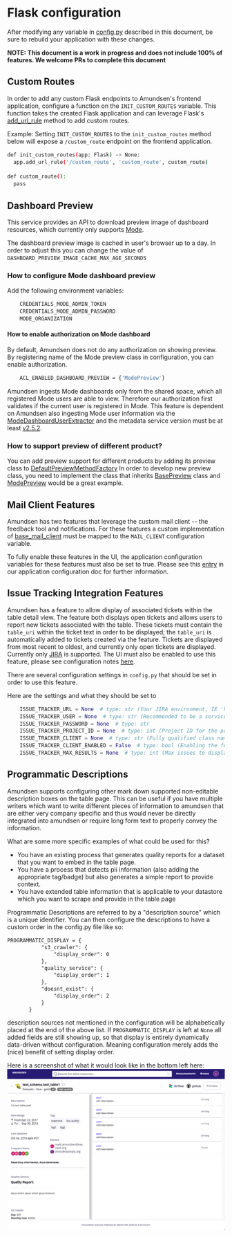 # Flask configuration

After modifying any variable in [config.py](https://github.com/lyft/amundsenfrontendlibrary/blob/master/amundsen_application/config.py) described in this document, be sure to rebuild your application with these changes.

**NOTE: This document is a work in progress and does not include 100% of features. We welcome PRs to complete this document**

## Custom Routes
In order to add any custom Flask endpoints to Amundsen's frontend application, configure a function on the `INIT_CUSTOM_ROUTES` variable. This function takes the created Flask application and can leverage Flask's [add_url_rule](https://flask.palletsprojects.com/en/1.1.x/api/#flask.Flask.add_url_rule) method to add custom routes.

Example: Setting `INIT_CUSTOM_ROUTES` to the `init_custom_routes` method below will expose a `/custom_route` endpoint on the frontend application.
```bash
def init_custom_routes(app: Flask) -> None:
  app.add_url_rule('/custom_route', 'custom_route', custom_route)

def custom_route():
  pass
```
## Dashboard Preview
This service provides an API to download preview image of dashboard resources, which currently only supports [Mode](https://app.mode.com/).

The dashboard preview image is cached in user's browser up to a day. In order to adjust this you can change the value of `DASHBOARD_PREVIEW_IMAGE_CACHE_MAX_AGE_SECONDS`

### How to configure Mode dashboard preview
Add the following environment variables:
```bash
    CREDENTIALS_MODE_ADMIN_TOKEN
    CREDENTIALS_MODE_ADMIN_PASSWORD
    MODE_ORGANIZATION
```

#### How to enable authorization on Mode dashboard
By default, Amundsen does not do any authorization on showing preview. By registering name of the Mode preview class in configuration, you can enable authorization.
```bash
    ACL_ENABLED_DASHBOARD_PREVIEW = {'ModePreview'}
```
Amundsen ingests Mode dashboards only from the shared space, which all registered Mode users are able to view. Therefore our authorization first validates if the current user is registered in Mode. This feature is dependent on Amundsen also ingesting Mode user information via the [ModeDashboardUserExtractor](https://github.com/lyft/amundsendatabuilder/blob/master/README.md#modedashboarduserextractor) and the metadata service version must be at least [v2.5.2](https://github.com/lyft/amundsenmetadatalibrary/releases/tag/v2.5.2).

### How to support preview of different product?
You can add preview support for different products by adding its preview class to [DefaultPreviewMethodFactory](https://github.com/lyft/amundsenfrontendlibrary/blob/master/amundsen_application/api/preview/dashboard/dashboard_preview/preview_factory_method.py#L27)
In order to develop new preview class, you need to implement the class that inherits [BasePreview](https://github.com/lyft/amundsenfrontendlibrary/blob/master/amundsen_application/base/base_preview.py#L4) class and [ModePreview](https://github.com/lyft/amundsenfrontendlibrary/blob/master/amundsen_application/api/preview/dashboard/dashboard_preview/mode_preview.py#L28) would be a great example.

## Mail Client Features
Amundsen has two features that leverage the custom mail client -- the feedback tool and notifications. For these features a custom implementation of [base_mail_client](https://github.com/lyft/amundsenfrontendlibrary/blob/master/amundsen_application/base/base_mail_client.py) must be mapped to the `MAIL_CLIENT` configuration variable.

To fully enable these features in the UI, the application configuration variables for these features must also be set to true. Please see this [entry](application_config.md#mail-client-features) in our application configuration doc for further information.

## Issue Tracking Integration Features
Amundsen has a feature to allow display of associated tickets within the table detail view. The feature both displays
open tickets and allows users to report new tickets associated with the table. These tickets must contain the
`table_uri` within the ticket text in order to be displayed; the `table_uri` is automatically added to tickets created
via the feature. Tickets are displayed from most recent to oldest, and currently only open tickets are displayed. Currently only
 [JIRA](https://www.atlassian.com/software/jira) is supported. The UI must also be enabled to use this feature, please
 see configuration notes [here](application_config.md#issue-tracking-features).

There are several configuration
settings in `config.py` that should be set in order to use this feature.

Here are the settings and what they should be set to
```python
    ISSUE_TRACKER_URL = None  # type: str (Your JIRA environment, IE 'https://jira.net')
    ISSUE_TRACKER_USER = None  # type: str (Recommended to be a service account)
    ISSUE_TRACKER_PASSWORD = None  # type: str
    ISSUE_TRACKER_PROJECT_ID = None  # type: int (Project ID for the project you would like JIRA tickets to be created in)
    ISSUE_TRACKER_CLIENT = None  # type: str (Fully qualified class name and path)
    ISSUE_TRACKER_CLIENT_ENABLED = False  # type: bool (Enabling the feature, must be set to True)
    ISSUE_TRACKER_MAX_RESULTS = None  # type: int (Max issues to display at a time)

```

## Programmatic Descriptions
Amundsen supports configuring other mark down supported non-editable description boxes on the table page.
This can be useful if you have multiple writers which want to write different pieces of information to amundsen
that are either very company specific and thus would never be directly integrated into amundsen or require long form text
to properly convey the information.

What are some more specific examples of what could be used for this?
- You have an existing process that generates quality reports for a dataset that you want to embed in the table page.
- You have a process that detects pii information (also adding the appropriate tag/badge) but also generates a simple
report to provide context.
- You have extended table information that is applicable to your datastore which you want to scrape and provide in the
table page

Programmatic Descriptions are referred to by a "description source" which is a unique identifier.
You can then configure the descriptions to have a custom order in the config.py file like so:
```    
PROGRAMMATIC_DISPLAY = {
           "s3_crawler": {
               "display_order": 0
           },
           "quality_service": {
               "display_order": 1
           },
           "doesnt_exist": {
               "display_order": 2
           }
       }
```
description sources not mentioned in the configuration will be alphabetically placed at the end of the above list. If `PROGRAMMATIC_DISPLAY` is left at `None` all added fields are still showing up, so that display is entirely dynamically data-driven without configuration. Meaning configuration merely adds the (nice) benefit of setting display order.

Here is a screenshot of what it would look like in the bottom left here:
![programmatic_description](img/programmatic_descriptions.png)
